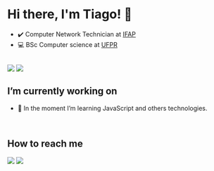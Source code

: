 
<h1> Hi there, I'm Tiago! 👋 </h1>

<ul>
	<li>✔️ Computer Network Technician at <a href="https://www.ifap.edu.br/">IFAP</a></li>
	<li>💻 BSc Computer science at <a href="https://www.ufpr.br/portalufpr/">UFPR</a></li>
</ul>

<br>

<img src="https://github-readme-stats.vercel.app/api?username=tiagoserique&count_private=true&show_icons=true&theme=tokyonight&include_all_commits=true">
<img src="https://github-readme-stats.vercel.app/api/top-langs/?layout=compact&theme=tokyonight&username=tiagoserique&langs_count=10&hide=makefile&exclude_repo=vim-mods">


<br>


<h2> I’m currently working on </h2>

- 🌱 In the moment I’m learning JavaScript and others technologies.

<br>


<h2> How to reach me </h2>

<a href="https://www.linkedin.com/in/tiago-serique"><img src="https://img.shields.io/badge/LinkedIn-0077B5?style=for-the-badge&logo=linkedin&logoColor=white"></a>
<a href="https://www.instagram.com/tecseit/"><img src="https://img.shields.io/badge/Instagram-E4405F?style=for-the-badge&logo=instagram&logoColor=white"></a>
